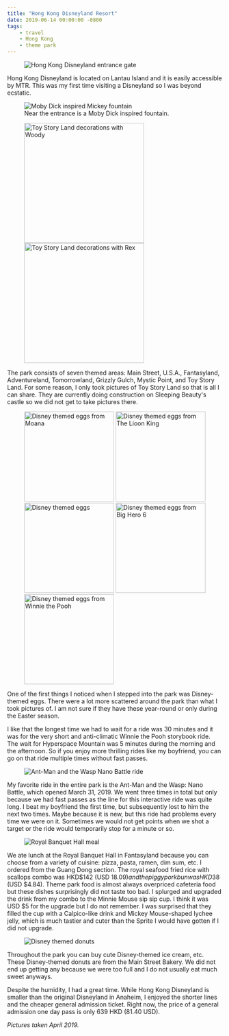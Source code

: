 ```yaml
---
title: "Hong Kong Disneyland Resort"
date: 2019-06-14 00:00:00 -0800
tags:
    - travel
    - Hong Kong
    - theme park
---
```


<figure>
    <img src="https://i.imgur.com/jWYJNJs.jpg" alt="Hong Kong Disneyland entrance gate" />
</figure>

Hong Kong Disneyland is located on Lantau Island and it is easily accessible by MTR. This was my first time visiting a Disneyland so I was beyond ecstatic.

<figure>
    <img src="https://i.imgur.com/EXZZnRs.jpg" alt="Moby Dick inspired Mickey fountain" />
    <figcaption>Near the entrance is a Moby Dick inspired fountain.</figcaption>
</figure>

<figure>
    <img src="https://i.imgur.com/7Uv5Rlf.jpg" alt="Toy Story Land decorations with Woody" style="height:20em;" />
    <img src="https://i.imgur.com/KF57kCj.jpg" alt="Toy Story Land decorations with Rex" style="height:20em;" />
</figure>

The park consists of seven themed areas: Main Street, U.S.A., Fantasyland, Adventureland, Tomorrowland, Grizzly Gulch, Mystic Point, and Toy Story Land. For some reason, I only took pictures of Toy Story Land so that is all I can share. They are currently doing construction on Sleeping Beauty's castle so we did not get to take pictures there.

<figure>
    <img src="https://i.imgur.com/jm75Igh.jpg" alt="Disney themed eggs from Moana" style="height:15em;" />
    <img src="https://i.imgur.com/4mSuxIA.jpg" alt="Disney themed eggs from The Lioon King" style="height:15em;" />
    <img src="https://i.imgur.com/xwqZeWI.jpg" alt="Disney themed eggs" style="height:15em;" />
    <img src="https://i.imgur.com/qe7CqCw.jpg" alt="Disney themed eggs from Big Hero 6" style="height:15em;" />
    <img src="https://i.imgur.com/YxSmzSt.jpg" alt="Disney themed eggs from Winnie the Pooh" style="height:15em;" />
</figure>

One of the first things I noticed when I stepped into the park was Disney-themed eggs. There were a lot more scattered around the park than what I took pictures of. I am not sure if they have these year-round or only during the Easter season.

I like that the longest time we had to wait for a ride was 30 minutes and it was for the very short and anti-climatic Winnie the Pooh storybook ride. The wait for Hyperspace Mountain was 5 minutes during the morning and the afternoon. So if you enjoy more thrilling rides like my boyfriend, you can go on that ride multiple times without fast passes.

<figure>
    <img src="https://i.imgur.com/m4YBnYL.jpg" alt="Ant-Man and the Wasp Nano Battle ride" />
</figure>

My favorite ride in the entire park is the Ant-Man and the Wasp: Nano Battle, which opened March 31, 2019. We went three times in total but only because we had fast passes as the line for this interactive ride was quite long. I beat my boyfriend the first time, but subsequently lost to him the next two times. Maybe because it is new, but this ride had problems every time we were on it. Sometimes we would not get points when we shot a target or the ride would temporarily stop for a minute or so.

<figure>
    <img src="https://i.imgur.com/Pae3yqd.jpg" alt="Royal Banquet Hall meal" />
</figure>

We ate lunch at the Royal Banquet Hall in Fantasyland because you can choose from a variety of cuisine: pizza, pasta, ramen, dim sum, etc. I ordered from the Guang Dong section. The royal seafood fried rice with scallops combo was HKD$142 (USD $18.09) and the piggy pork bun was HKD$38 (USD $4.84). Theme park food is almost always overpriced cafeteria food but these dishes surprisingly did not taste too bad. I splurged and upgraded the drink from my combo to the Minnie Mouse sip sip cup. I think it was USD $5 for the upgrade but I do not remember. I was surprised that they filled the cup with a Calpico-like drink and Mickey Mouse-shaped lychee jelly, which is much tastier and cuter than the Sprite I would have gotten if I did not upgrade.

<figure>
    <img src="https://i.imgur.com/hOieU4a.jpg" alt="Disney themed donuts" />
</figure>

Throughout the park you can buy cute Disney-themed ice cream, etc. These Disney-themed donuts are from the Main Street Bakery. We did not end up getting any because we were too full and I do not usually eat much sweet anyways.

Despite the humidity, I had a great time. While Hong Kong Disneyland is smaller than the original Disneyland in Anaheim, I enjoyed the shorter lines and the cheaper general admission ticket. Right now, the price of a general admission one day pass is only 639 HKD (81.40 USD).

*Pictures taken April 2019.*
